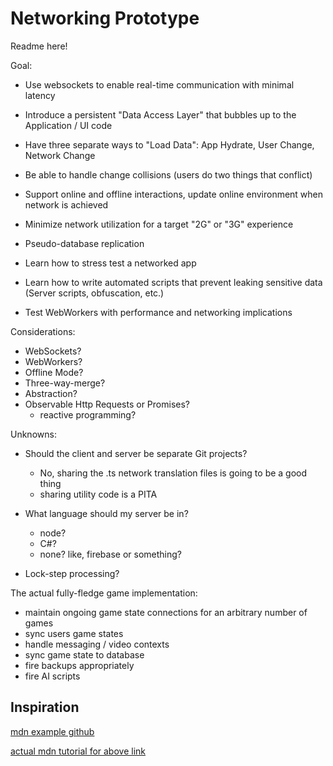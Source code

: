 # Networking Prototype

Readme here!

Goal:

- Use websockets to enable real-time communication with minimal latency
- Introduce a persistent "Data Access Layer" that bubbles up to the Application / UI code
- Have three separate ways to "Load Data": App Hydrate, User Change, Network Change
- Be able to handle change collisions (users do two things that conflict)
- Support online and offline interactions, update online environment when network is achieved
- Minimize network utilization for a target "2G" or "3G" experience
- Pseudo-database replication
- Learn how to stress test a networked app
- Learn how to write automated scripts that prevent leaking sensitive data (Server scripts, obfuscation, etc.)

- Test WebWorkers with performance and networking implications

Considerations:

- WebSockets?
- WebWorkers?
- Offline Mode?
- Three-way-merge?
- Abstraction?
- Observable Http Requests or Promises?
  - reactive programming?

Unknowns:

- Should the client and server be separate Git projects?
  - No, sharing the .ts network translation files is going to be a good thing
  - sharing utility code is a PITA
- What language should my server be in?
  - node?
  - C#?
  - none? like, firebase or something?

- Lock-step processing?

The actual fully-fledge game implementation:

- maintain ongoing game state connections for an arbitrary number of games
- sync users game states
- handle messaging / video contexts
- sync game state to database
- fire backups appropriately
- fire AI scripts

## Inspiration

[mdn example github](https://github.com/mdn/samples-server/tree/master/s/websocket-chat)

[actual mdn tutorial for above link](https://developer.mozilla.org/en-US/docs/Web/API/WebSockets_API/Writing_WebSocket_client_applications)
